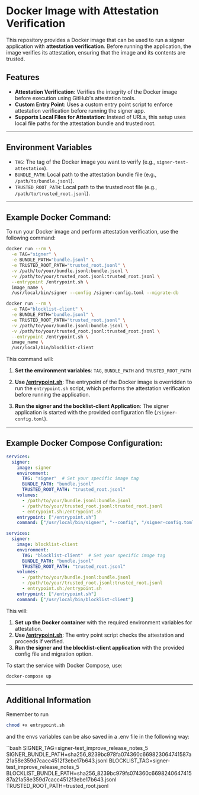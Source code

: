 # **Docker Image with Attestation Verification**

This repository provides a Docker image that can be used to run a signer application with **attestation verification**. Before running the application, the image verifies its attestation, ensuring that the image and its contents are trusted.

## **Features**

- **Attestation Verification**: Verifies the integrity of the Docker image before execution using GitHub's attestation tools.
- **Custom Entry Point**: Uses a custom entry point script to enforce attestation verification before running the signer app.
- **Supports Local Files for Attestation**: Instead of URLs, this setup uses local file paths for the attestation bundle and trusted root.

---

## **Environment Variables**

- `TAG`: The tag of the Docker image you want to verify (e.g., `signer-test-attestation`).
- `BUNDLE_PATH`: Local path to the attestation bundle file (e.g., `/path/to/bundle.jsonl`).
- `TRUSTED_ROOT_PATH`: Local path to the trusted root file (e.g., `/path/to/trusted_root.jsonl`).

---

## **Example Docker Command:**

To run your Docker image and perform attestation verification, use the following command:

```bash
docker run --rm \
  -e TAG="signer" \
  -e BUNDLE_PATH="bundle.jsonl" \
  -e TRUSTED_ROOT_PATH="trusted_root.jsonl" \
  -v /path/to/your/bundle.jsonl:bundle.jsonl \
  -v /path/to/your/trusted_root.jsonl:trusted_root.jsonl \
  --entrypoint /entrypoint.sh \
  image_name \
  /usr/local/bin/signer --config /signer-config.toml --migrate-db
```

```bash
docker run --rm \
  -e TAG="blocklist-client" \
  -e BUNDLE_PATH="bundle.jsonl" \
  -e TRUSTED_ROOT_PATH="trusted_root.jsonl" \
  -v /path/to/your/bundle.jsonl:bundle.jsonl \
  -v /path/to/your/trusted_root.jsonl:trusted_root.jsonl \
  --entrypoint /entrypoint.sh \
  image_name \
  /usr/local/bin/blocklist-client
```

This command will:

1. **Set the environment variables**: `TAG`, `BUNDLE_PATH` and `TRUSTED_ROOT_PATH`

2. **Use [/entrypoint.sh](/docker/mainnet/gh-attestation/entrypoint.sh)**: The entrypoint of the Docker image is overridden to run the `entrypoint.sh` script, which performs the attestation verification before running the application.

3. **Run the signer and the bocklist-client Application**: The signer application is started with the provided configuration file (`/signer-config.toml`).

---

## **Example Docker Compose Configuration:**

```yaml
services:
  signer:
    image: signer
    environment:
      TAG: "signer"  # Set your specific image tag
      BUNDLE_PATH: "bundle.jsonl"
      TRUSTED_ROOT_PATH: "trusted_root.jsonl"
    volumes:
      - /path/to/your/bundle.jsonl:bundle.jsonl
      - /path/to/your/trusted_root.jsonl:trusted_root.jsonl
      - entrypoint.sh:/entrypoint.sh
    entrypoint: ["/entrypoint.sh"]
    command: ["/usr/local/bin/signer", "--config", "/signer-config.toml", "--migrate-db"]
```

```yaml
services:
  signer:
    image: blocklist-client
    environment:
      TAG: "blocklist-client"  # Set your specific image tag
      BUNDLE_PATH: "bundle.jsonl"
      TRUSTED_ROOT_PATH: "trusted_root.jsonl"
    volumes:
      - /path/to/your/bundle.jsonl:bundle.jsonl
      - /path/to/your/trusted_root.jsonl:trusted_root.jsonl
      - entrypoint.sh:/entrypoint.sh
    entrypoint: ["/entrypoint.sh"]
    command: ["/usr/local/bin/blocklist-client"]
```

This will:

1. **Set up the Docker container** with the required environment variables for attestation.
2. **Use [/entrypoint.sh](/docker/mainnet/gh-attestation/entrypoint.sh)**: The entry point script checks the attestation and proceeds if verified.
3. **Run the signer and the blocklist-client application** with the provided config file and migration option.

To start the service with Docker Compose, use:

```bash
docker-compose up
```

---

## **Additional Information**

Remember to run

```bash
chmod +x entrypoint.sh
```

and the envs variables can be also saved in a .env file in the following way:

``bash
SIGNER_TAG=signer-test_improve_release_notes_5
SIGNER_BUNDLE_PATH=sha256_8239bc978fa074360c669823064741587a21a58e359d7cacc4512f3ebe17b643.jsonl
BLOCKLIST_TAG=signer-test_improve_release_notes_5
BLOCKLIST_BUNDLE_PATH=sha256_8239bc979fs074360c669824064741587a21a58e359d7cacc4512f3ebe17b643.jsonl
TRUSTED_ROOT_PATH=trusted_root.jsonl

```

